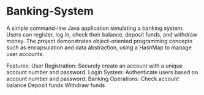# Banking-System
A simple command-line Java application simulating a banking system. Users can register, log in, check their balance, deposit funds, and withdraw money. The project demonstrates object-oriented programming concepts such as encapsulation and data abstraction, using a HashMap to manage user accounts.

Features:
User Registration: Securely create an account with a unique account number and password.
Login System: Authenticate users based on account number and password.
Banking Operations:
Check account balance
Deposit funds
Withdraw funds

